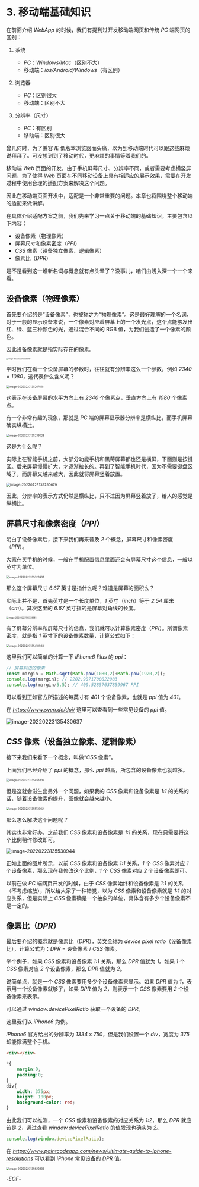 # 3. 移动端基础知识

在前面介绍 *WebApp* 的时候，我们有提到过开发移动端网页和传统 *PC* 端网页的区别：

1. 系统
    - *PC*：*Windows/Mac*（区别不大）
    - 移动端：*ios/Android/Windows*（有区别）

2. 浏览器
    - *PC*：区别很大
    - 移动端：区别不大

3. 分辨率（尺寸）
    - *PC*：有区别
    - 移动端：区别很大

曾几何时，为了兼容 *IE* 低版本浏览器而头痛，以为到移动端时代可以跟这些麻烦说拜拜了。可没想到到了移动时代，更麻烦的事情等着我们的。

移动端 *Web* 页面的开发，由于手机屏幕尺寸、分辨率不同，或者需要考虑横竖屏问题，为了使得 *Web* 页面在不同移动设备上具有相适应的展示效果，需要在开发过程中使用合理的适配方案来解决这个问题。

因此在移动端页面开发中，适配是一个非常重要的问题。本章也将围绕整个移动端的适配来做讲解。

在具体介绍适配方案之前，我们先来学习一点关于移动端的基础知识。主要包含以下内容：

- 设备像素（物理像素）
- 屏幕尺寸和像素密度（*PPI*）
- *CSS* 像素（设备独立像素、逻辑像素）
- 像素比（*DPR*）

是不是看到这一堆新名词与概念就有点头晕了？没事儿，咱们由浅入深一个一个来看。

## 设备像素（物理像素）

首先要介绍的是“设备像素”，也被称之为“物理像素”。这是最好理解的一个名词，对于一般的显示设备来说，一个像素对应着屏幕上的一个发光点，这个点能够发出红、绿、蓝三种颜色的光，通过混合不同的 RGB 值，为我们创造了一个像素的颜色。

因此设备像素就是指实际存在的像素。

<img src="https://xiejie-typora.oss-cn-chengdu.aliyuncs.com/2022-02-23-055132.png" alt="image-20220223135132119" style="zoom: 33%;" />

平时我们在看一个设备屏幕的参数时，往往就有分辨率这么一个参数，例如 *2340* × *1080*，这代表什么含义呢？

<img src="https://xiejie-typora.oss-cn-chengdu.aliyuncs.com/2022-02-23-055207.png" alt="image-20220223135207018" style="zoom: 50%;" />

这表示在设备屏幕的水平方向上有 *2340* 个像素点，垂直方向上有 *1080* 个像素点。

有一个非常有趣的现象，那就是 *PC* 端的屏幕显示器分辨率是横纵比，而手机屏幕确实纵横比。

<img src="https://xiejie-typora.oss-cn-chengdu.aliyuncs.com/2022-02-23-055233.png" alt="image-20220223135233028" style="zoom:50%;" />

这是为什么呢？

实际上在智能手机之前，大部分功能手机和黑莓屏幕都也还是横屏，下面则是按键区。后来屏幕慢慢扩大，才逐渐拉长的。再到了智能手机时代，因为不需要键盘区域了，而屏幕又越来越大，因此就将屏幕竖着放置。

<img src="https://xiejie-typora.oss-cn-chengdu.aliyuncs.com/2022-02-23-055251.png" alt="image-20220223135250679" style="zoom:67%;" />

因此，分辨率的表示方式仍然是横纵比，只不过因为屏幕竖着放了，给人的感觉是纵横比。



## 屏幕尺寸和像素密度（*PPI*）

明白了设备像素后，接下来我们再来普及 *2* 个概念，屏幕尺寸和像素密度（*PPI*）。

大家在买手机的时候，一般在手机配置信息里面还会有屏幕尺寸这个信息，一般以英寸为单位。

<img src="https://xiejie-typora.oss-cn-chengdu.aliyuncs.com/2022-02-23-055321.png" alt="image-20220223135320937" style="zoom:50%;" />

那么这个屏幕尺寸 *6.67* 英寸是指什么呢？难道是屏幕的面积么？

实际上并不是，首先英寸是一个长度单位，*1* 英寸（*inch*）等于 *2.54* 厘米（*cm*）。其次这里的 *6.67* 英寸指的是屏幕对角线的长度。

<img src="https://xiejie-typora.oss-cn-chengdu.aliyuncs.com/2022-02-23-055339.png" alt="image-20220223135338581" style="zoom: 40%;" />

有了屏幕分辨率和屏幕尺寸的信息，我们就可以计算像素密度（*PPI*）。所谓像素密度，就是指 *1* 英寸下的设备像素数量，计算公式如下：

<img src="https://xiejie-typora.oss-cn-chengdu.aliyuncs.com/2022-02-23-055411.png" alt="image-20220223135410933" style="zoom:50%;" />

这里我们可以简单的计算一下 *iPhone6 Plus* 的 *ppi*：

```js
// 屏幕斜边的像素
const margin = Math.sqrt(Math.pow(1080,2)+Math.pow(1920,2));
console.log(margin); // 2202.9071700822983
console.log(margin/5.5); // 400.52857637859967 PPI
```

可以看到正如官方所描述的每英寸有 *401* 个设备像素，也就是 *ppi* 值为 *401*。

在 *https://www.sven.de/dpi/* 这里可以查看到一些常见设备的 *ppi* 值。

![image-20220223135430637](https://xiejie-typora.oss-cn-chengdu.aliyuncs.com/2022-02-23-055430.png)



## *CSS* 像素（设备独立像素、逻辑像素）

接下来我们来看下一个概念，叫做“*CSS* 像素”。

上面我们已经介绍了 *ppi* 的概念，那么 *ppi* 越高，所包含的设备像素也就越多。

<img src="https://xiejie-typora.oss-cn-chengdu.aliyuncs.com/2022-02-23-055456.png" alt="image-20220223135456332" style="zoom:50%;" />

但是这就会滋生出另外一个问题，如果我的 *CSS* 像素和设备像素是 *1:1* 的关系的话，随着设备像素的提升，图像就会越来越小。

<img src="https://xiejie-typora.oss-cn-chengdu.aliyuncs.com/2022-02-23-055513.png" alt="image-20220223135513062" style="zoom:50%;" />

那么怎么解决这个问题呢？

其实也非常好办，之前我们 *CSS* 像素和设备像素是 *1:1* 的关系，现在只需要将这个比例稍作修改即可。

<img src="https://xiejie-typora.oss-cn-chengdu.aliyuncs.com/2022-02-23-055531.png" alt="image-20220223135530944" style="zoom: 90%;" />

正如上面的图片所示，以前 *CSS* 像素和设备像素 *1:1* 关系，*1* 个 *CSS* 像素对应 *1* 个设备像素，那么现在我修改这个比例，*1* 个 *CSS* 像素对应 *2* 个设备像素即可。

以前在做 *PC* 端网页开发的时候，由于 *CSS* 像素始终和设备像素是 *1:1* 的关系（不考虑缩放），所以给大家了一种错觉，以为 *CSS* 像素和设备像素就是 *1:1* 的对应关系，但是实际上 *CSS* 像素确是一个抽象的单位，具体含有多少个设备像素不是一定的。

## 像素比（*DPR*）

最后要介绍的概念就是像素比（*DPR*），英文全称为 *device pixel ratio*（设备像素比），计算公式为：*DPR* = 设备像素 / *CSS* 像素。

举个例子，如果 *CSS* 像素和设备像素 *1:1* 关系，那么 *DPR* 值就为 *1*。如果 *1* 个 *CSS* 像素对应 *2* 个设备像素，那么 *DPR* 值就为 *2*。

说简单点，就是一个 *CSS* 像素要用多少个设备像素来显示。如果 *DPR* 值为 *1*，表示用一个设备像素就够了，如果 *DPR* 值为 *2*，则表示一个 *CSS* 像素要用 *2* 个设备像素来表示。

可以通过 *window.devicePixelRatio* 获取一个设备的 *DPR*。

这里我们以 *iPhone6* 为例。

*iPhone6* 官方给出的分辨率为 *1334* x *750*，但是我们设置一个 *div*，宽度为 *375* 却能撑满整个手机。

```html
<div></div>
```

```css
*{
    margin:0;
    padding:0;
}
div{
    width: 375px;
    height: 100px;
    background-color: red;
}
```

由此我们可以推测，一个 *CSS* 像素和设备像素的对应关系为 *1:2*，那么 *DPR* 就应该是 *2*，通过查看 *window.devicePixelRatio* 的值发现也确实为 *2*。

```js
console.log(window.devicePixelRatio);
```

在 *https://www.paintcodeapp.com/news/ultimate-guide-to-iphone-resolutions* 可以看到 *iPhone* 常见设备的 *DPR* 值。

<img src="https://xiejie-typora.oss-cn-chengdu.aliyuncs.com/2022-02-23-055621.png" alt="image-20220223135620835" style="zoom:50%;" />

-*EOF*-



